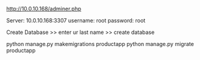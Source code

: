 http://10.0.10.168/adminer.php

Server: 10.0.10.168:3307
username: root
password: root

Create Database >> enter ur last name >> create database

python manage.py makemigrations productapp
python manage.py migrate productapp